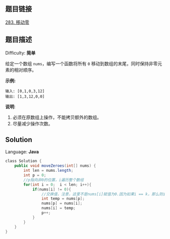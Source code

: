 ## 题目链接

[283\. 移动零](https://leetcode-cn.com/problems/move-zeroes/)

## 题目描述

Difficulty: **简单**

给定一个数组 `nums`，编写一个函数将所有 `0` 移动到数组的末尾，同时保持非零元素的相对顺序。

**示例:**

```
输入: [0,1,0,3,12]
输出: [1,3,12,0,0]
```

**说明**:

1. 必须在原数组上操作，不能拷贝额外的数组。
2. 尽量减少操作次数。

## Solution

Language: **Java**

```java
​class Solution {
    public void moveZeroes(int[] nums) {
        int len = nums.length;
        int p = 0;
        //p指向非0的位置，i遍历整个数组
        for(int i = 0;  i < len; i++){
            if(nums[i] != 0){
                //交换值，注意，这里不是nums[i]赋值为0.因为如果i == k，那么则会用0覆盖前面的数
                int temp = nums[p];
                nums[p] = nums[i];
                nums[i] = temp;
                p++;
            }
        }
    }
}
```